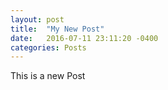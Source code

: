 ```yaml
---
layout: post
title:  "My New Post"
date:   2016-07-11 23:11:20 -0400
categories: Posts
---
```

This is a new Post
